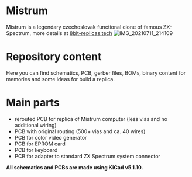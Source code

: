 # Mistrum
Mistrum is a legendary czechoslovak functional clone of famous ZX-Spectrum, more details at [8bit-replicas.tech](https://www.8bit-replicas.tech)
![IMG_20210711_214109](https://user-images.githubusercontent.com/89099767/129786291-4849a68c-49f7-4a31-9ca0-8c69139bf45b.jpg)

# Repository content
Here you can find schematics, PCB, gerber files, BOMs, binary content for memories and some ideas for build a replica.

# Main parts
- rerouted PCB for replica of Mistrum computer (less vias and no additional wiring)
- PCB with original routing (500+ vias and ca. 40 wires)
- PCB for color video generator
- PCB for EPROM card
- PCB for keyboard
- PCB for adapter to standard ZX Spectrum system connector

**All schematics and PCBs are made using KiCad v5.1.10.**
